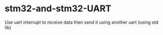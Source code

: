 # stm32-and-stm32-UART
Use uart interrupt to receive data then send it using another uart (using std lib)
